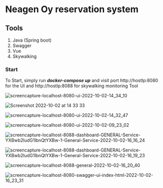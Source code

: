 # Neagen Oy reservation system

## Tools

1. Java (Spring boot)
2. Swagger
3. Vue
4. Skywalking

### Start

To Start, simply run **_docker-compose up_** and visit port http://hostIp:8080 for the UI and http://hostIp:8088 for skywalking monitoring Tool

![screencapture-localhost-8080-ui-2022-10-02-14_34_10](https://user-images.githubusercontent.com/47652874/193456002-2d89b1f1-a56d-40f7-bb5f-e56ee6d0bc46.png)

![Screenshot 2022-10-02 at 14 33 33](https://user-images.githubusercontent.com/47652874/193456010-2b0ac3f6-e5b7-4bc4-9ec2-c843b652af23.png)

![screencapture-localhost-8080-ui-2022-10-02-14_32_47](https://user-images.githubusercontent.com/47652874/193456019-8b274d53-0c85-4df5-9e22-881377c5c858.png)

![screencapture-localhost-8080-ui-2022-10-02-09_23_02](https://user-images.githubusercontent.com/47652874/193456034-5908c388-17f1-4000-befe-511ccadc2467.png)

![screencapture-localhost-8088-dashboard-GENERAL-Service-YXBwb2ludG1lbnQtYXBw-1-General-Service-2022-10-02-16_16_24](https://user-images.githubusercontent.com/47652874/193456090-34be895b-6062-451f-91d3-72819bc844ba.png)

![screencapture-localhost-8088-dashboard-GENERAL-Service-YXBwb2ludG1lbnQtYXBw-1-General-Service-2022-10-02-16_19_23](https://user-images.githubusercontent.com/47652874/193456215-1cb37304-3e1f-4441-87e4-916464cd48c5.png)

![screencapture-localhost-8088-general-2022-10-02-16_20_40](https://user-images.githubusercontent.com/47652874/193456266-7500e811-4d9b-4ca5-9bb5-cace714eb70d.png)

![screencapture-localhost-8080-swagger-ui-index-html-2022-10-02-16_23_31](https://user-images.githubusercontent.com/47652874/193456414-113030f1-a451-429b-98e0-ca82131bb6fb.png)

